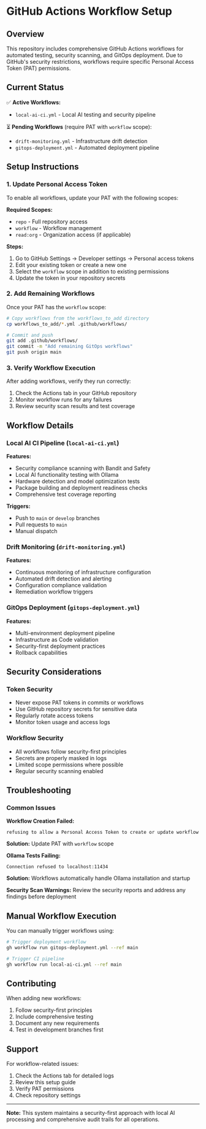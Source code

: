 # GitHub Actions Workflow Setup

## Overview

This repository includes comprehensive GitHub Actions workflows for automated testing, security scanning, and GitOps deployment. Due to GitHub's security restrictions, workflows require specific Personal Access Token (PAT) permissions.

## Current Status

✅ **Active Workflows:**
- `local-ai-ci.yml` - Local AI testing and security pipeline

⏳ **Pending Workflows** (require PAT with `workflow` scope):
- `drift-monitoring.yml` - Infrastructure drift detection
- `gitops-deployment.yml` - Automated deployment pipeline

## Setup Instructions

### 1. Update Personal Access Token

To enable all workflows, update your PAT with the following scopes:

**Required Scopes:**
- `repo` - Full repository access
- `workflow` - Workflow management
- `read:org` - Organization access (if applicable)

**Steps:**
1. Go to GitHub Settings → Developer settings → Personal access tokens
2. Edit your existing token or create a new one
3. Select the `workflow` scope in addition to existing permissions
4. Update the token in your repository secrets

### 2. Add Remaining Workflows

Once your PAT has the `workflow` scope:

```bash
# Copy workflows from the workflows_to_add directory
cp workflows_to_add/*.yml .github/workflows/

# Commit and push
git add .github/workflows/
git commit -m "Add remaining GitOps workflows"
git push origin main
```

### 3. Verify Workflow Execution

After adding workflows, verify they run correctly:

1. Check the Actions tab in your GitHub repository
2. Monitor workflow runs for any failures
3. Review security scan results and test coverage

## Workflow Details

### Local AI CI Pipeline (`local-ai-ci.yml`)

**Features:**
- Security compliance scanning with Bandit and Safety
- Local AI functionality testing with Ollama
- Hardware detection and model optimization tests
- Package building and deployment readiness checks
- Comprehensive test coverage reporting

**Triggers:**
- Push to `main` or `develop` branches
- Pull requests to `main`
- Manual dispatch

### Drift Monitoring (`drift-monitoring.yml`)

**Features:**
- Continuous monitoring of infrastructure configuration
- Automated drift detection and alerting
- Configuration compliance validation
- Remediation workflow triggers

### GitOps Deployment (`gitops-deployment.yml`)

**Features:**
- Multi-environment deployment pipeline
- Infrastructure as Code validation
- Security-first deployment practices
- Rollback capabilities

## Security Considerations

### Token Security
- Never expose PAT tokens in commits or workflows
- Use GitHub repository secrets for sensitive data
- Regularly rotate access tokens
- Monitor token usage and access logs

### Workflow Security
- All workflows follow security-first principles
- Secrets are properly masked in logs
- Limited scope permissions where possible
- Regular security scanning enabled

## Troubleshooting

### Common Issues

**Workflow Creation Failed:**
```
refusing to allow a Personal Access Token to create or update workflow
```
**Solution:** Update PAT with `workflow` scope

**Ollama Tests Failing:**
```
Connection refused to localhost:11434
```
**Solution:** Workflows automatically handle Ollama installation and startup

**Security Scan Warnings:**
Review the security reports and address any findings before deployment

## Manual Workflow Execution

You can manually trigger workflows using:

```bash
# Trigger deployment workflow
gh workflow run gitops-deployment.yml --ref main

# Trigger CI pipeline
gh workflow run local-ai-ci.yml --ref main
```

## Contributing

When adding new workflows:

1. Follow security-first principles
2. Include comprehensive testing
3. Document any new requirements
4. Test in development branches first

## Support

For workflow-related issues:

1. Check the Actions tab for detailed logs
2. Review this setup guide
3. Verify PAT permissions
4. Check repository settings

---

**Note:** This system maintains a security-first approach with local AI processing and comprehensive audit trails for all operations.